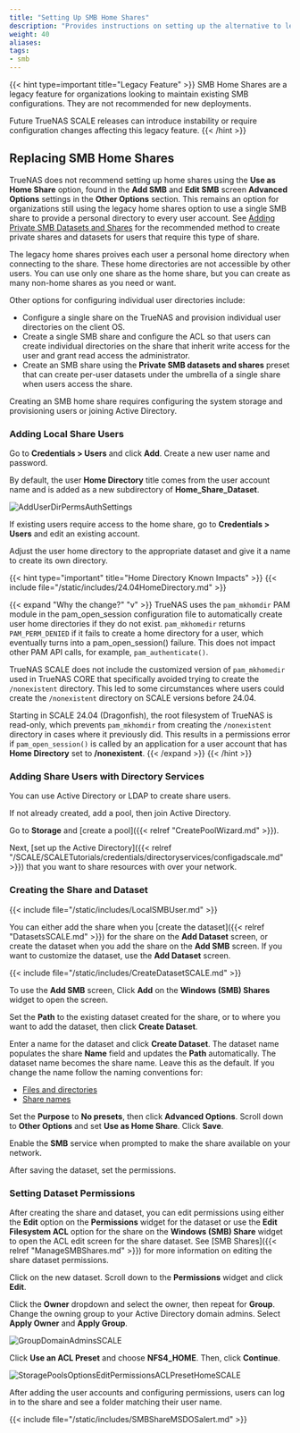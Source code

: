 ```yaml
---
title: "Setting Up SMB Home Shares"
description: "Provides instructions on setting up the alternative to legacy SMB home shares."
weight: 40
aliases: 
tags:
- smb
---
```


{{< hint type=important title="Legacy Feature" >}}
SMB Home Shares are a legacy feature for organizations looking to maintain existing SMB configurations.
They are not recommended for new deployments.

Future TrueNAS SCALE releases can introduce instability or require configuration changes affecting this legacy feature.
{{< /hint >}}

## Replacing SMB Home Shares
TrueNAS does not recommend setting up home shares using the **Use as Home Share** option, found in the **Add SMB** and **Edit SMB** screen **Advanced Options** settings in the **Other Options** section.
This remains an option for organizations still using the legacy home shares option to use a single SMB share to provide a personal directory to every user account.
See [Adding Private SMB Datasets and Shares]() for the recommended method to create private shares and datasets for users that require this type of share.

The legacy home shares proives each user a personal home directory when connecting to the share.
These home directories are not accessible by other users.
You can use only one share as the home share, but you can create as many non-home shares as you need or want.

<!-- Place holders for future tutorials/links below. Update with links to appropriate procedures as part of PD-1252 -->
Other options for configuring individual user directories include:
* Configure a single share on the TrueNAS and provision individual user directories on the client OS. 
* Create a single SMB share and configure the ACL so that users can create individual directories on the share that inherit write access for the user and grant read access the administrator.
* Create an SMB share using the **Private SMB datasets and shares** preset that can create per-user datasets under the umbrella of a single share when users access the share.

Creating an SMB home share requires configuring the system storage and provisioning users or joining Active Directory.

### Adding Local Share Users
Go to **Credentials > Users** and click **Add**.
Create a new user name and password.

By default, the user **Home Directory** title comes from the user account name and is added as a new subdirectory of **Home_Share_Dataset**.

![AddUserDirPermsAuthSettings](/images/SCALE/Credentials/AddUserDirPermsAuthSettings.png "Add User Directories, Permissions and Authentication Settings")

If existing users require access to the home share, go to **Credentials > Users** and edit an existing account.

Adjust the user home directory to the appropriate dataset and give it a name to create its own directory.

{{< hint type="important" title="Home Directory Known Impacts" >}}
{{< include file="/static/includes/24.04HomeDirectory.md" >}}

{{< expand "Why the change?" "v" >}}
TrueNAS uses the `pam_mkhomdir` PAM module in the pam_open_session configuration file to automatically create user home directories if they do not exist.
`pam_mkhomedir` returns `PAM_PERM_DENIED` if it fails to create a home directory for a user, which eventually turns into a pam_open_session() failure.
This does not impact other PAM API calls, for example, `pam_authenticate()`.

TrueNAS SCALE does not include the customized version of `pam_mkhomedir` used in TrueNAS CORE that specifically avoided trying to create the `/nonexistent` directory. This led to some circumstances where users could create the `/nonexistent` directory on SCALE versions before 24.04.

Starting in SCALE 24.04 (Dragonfish), the root filesystem of TrueNAS is read-only, which prevents `pam_mkhomdir` from creating the `/nonexistent` directory in cases where it previously did.
This results in a permissions error if `pam_open_session()` is called by an application for a user account that has **Home Directory** set to **/nonexistent**.
{{< /expand >}}
{{< /hint >}}


### Adding Share Users with Directory Services

You can use Active Directory or LDAP to create share users.

If not already created, add a pool, then join Active Directory.

Go to **Storage** and [create a pool]({{< relref "CreatePoolWizard.md" >}}).

Next, [set up the Active Directory]({{< relref "/SCALE/SCALETutorials/credentials/directoryservices/configadscale.md" >}}) that you want to share resources with over your network.

### Creating the Share and Dataset

{{< include file="/static/includes/LocalSMBUser.md" >}}

You can either add the share when you [create the dataset]({{< relref "DatasetsSCALE.md" >}}) for the share on the **Add Dataset** screen, or create the dataset when you add the share on the **Add SMB** screen.
If you want to customize the dataset, use the **Add Dataset** screen.

{{< include file="/static/includes/CreateDatasetSCALE.md" >}}

To use the **Add SMB** screen, Click **Add** on the **Windows (SMB) Shares** widget to open the screen.

Set the **Path** to the existing dataset created for the share, or to where you want to add the dataset, then click **Create Dataset**.

Enter a name for the dataset and click **Create Dataset**.
The dataset name populates the share **Name** field and updates the **Path** automatically.
The dataset name becomes the share name. Leave this as the default.
If you change the name follow the naming conventions for:
* [Files and directories](https://learn.microsoft.com/en-us/windows/win32/fileio/naming-a-file#naming-conventions)
* [Share names](https://learn.microsoft.com/en-us/openspecs/windows_protocols/ms-fscc/dc9978d7-6299-4c5a-a22d-a039cdc716ea)

Set the **Purpose** to **No presets**, then click **Advanced Options**.
Scroll down to **Other Options** and set **Use as Home Share**.
Click **Save**.

Enable the **SMB** service when prompted to make the share available on your network.

After saving the dataset, set the permissions.

### Setting Dataset Permissions
After creating the share and dataset, you can edit permissions using either the **Edit** option on the **Permissions** widget for the dataset or use the **Edit Filesystem ACL** option for the share on the **Windows (SMB) Share** widget to open the ACL edit screen for the share dataset.
See [SMB Shares]({{< relref "ManageSMBShares.md" >}}) for more information on editing the share dataset permissions.

Click on the new dataset. Scroll down to the **Permissions** widget and click **Edit**.

Click the **Owner** dropdown and select the owner, then repeat for **Group**.
Change the owning group to your Active Directory domain admins. Select **Apply Owner** and **Apply Group**.

![GroupDomainAdminsSCALE](/images/SCALE/Datasets/GroupDomainAdmins.png "Set the owning group to Domain Admins")

Click **Use an ACL Preset** and choose **NFS4_HOME**.
Then, click **Continue**.

![StoragePoolsOptionsEditPermissionsACLPresetHomeSCALE](/images/SCALE/Datasets/StoragePoolsOptionsEditPermissionsACLPresetHome.png "Set the Home ACL Preset")

After adding the user accounts and configuring permissions, users can log in to the share and see a folder matching their user name.

{{< include file="/static/includes/SMBShareMSDOSalert.md" >}}
